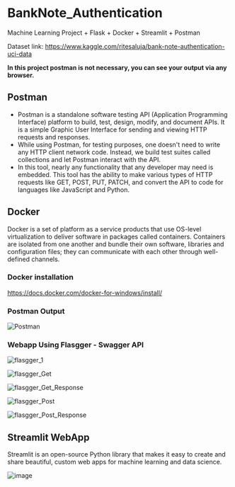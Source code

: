# BankNote_Authentication
Machine Learning Project + Flask + Docker + Streamlit + Postman


Dataset link: https://www.kaggle.com/ritesaluja/bank-note-authentication-uci-data

**In this project postman is not necessary, you can see your output via any browser.**
## Postman

* Postman is a standalone software testing API (Application Programming Interface) platform to build, test, design, modify, and document APIs. It is a simple Graphic User Interface for sending and viewing HTTP requests and responses.
* While using Postman, for testing purposes, one doesn't need to write any HTTP client network code. Instead, we build test suites called collections and let Postman interact with the API.
* In this tool, nearly any functionality that any developer may need is embedded. This tool has the ability to make various types of HTTP requests like GET, POST, PUT, PATCH, and convert the API to code for languages like JavaScript and Python.

## Docker
Docker is a set of platform as a service products that use OS-level virtualization to deliver software in packages called containers. Containers are isolated from one another and bundle their own software, libraries and configuration files; they can communicate with each other through well-defined channels.

### Docker installation
https://docs.docker.com/docker-for-windows/install/

### Postman Output

![Postman](https://user-images.githubusercontent.com/62986688/117571512-7cf2f600-b0ec-11eb-875e-7a3bd2cc3ee1.png)

### Webapp Using Flasgger - Swagger API
![flasgger_1](https://user-images.githubusercontent.com/62986688/117620842-85037200-b18e-11eb-8537-bb63dc1f4a4c.png)

![flasgger_Get](https://user-images.githubusercontent.com/62986688/117620859-892f8f80-b18e-11eb-957b-c7af9c27cfec.png)

![flasgger_Get_Response](https://user-images.githubusercontent.com/62986688/117620869-8d5bad00-b18e-11eb-89e1-07b0e3ebcbf4.png)

![flasgger_Post](https://user-images.githubusercontent.com/62986688/117620883-9187ca80-b18e-11eb-8bd4-4f31520a0617.png)

![flasgger_Post_Response](https://user-images.githubusercontent.com/62986688/117620893-964c7e80-b18e-11eb-9537-55bbf4634160.png)

## Streamlit WebApp
Streamlit is an open-source Python library that makes it easy to create and share beautiful, custom web apps for machine learning and data science.

![image](https://user-images.githubusercontent.com/62986688/118081753-9e4c2e80-b3d9-11eb-9684-d9f6a318a730.png)
